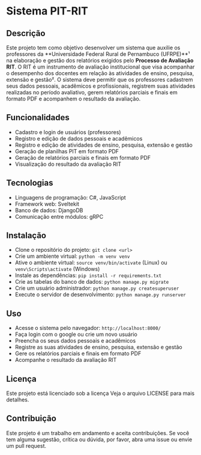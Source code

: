 # Sistema PIT-RIT

## Descrição

Este projeto tem como objetivo desenvolver um sistema que auxilie os professores da **Universidade Federal Rural de Pernambuco (UFRPE)**¹ na elaboração e gestão dos relatórios exigidos pelo **Processo de Avaliação RIT**. O RIT é um instrumento de avaliação institucional que visa acompanhar o desempenho dos docentes em relação às atividades de ensino, pesquisa, extensão e gestão². O sistema deve permitir que os professores cadastrem seus dados pessoais, acadêmicos e profissionais, registrem suas atividades realizadas no período avaliativo, gerem relatórios parciais e finais em formato PDF e acompanhem o resultado da avaliação.

## Funcionalidades

- Cadastro e login de usuários (professores)
- Registro e edição de dados pessoais e acadêmicos
- Registro e edição de atividades de ensino, pesquisa, extensão e gestão
- Geração de planilhas PIT em formato PDF
- Geração de relatórios parciais e finais em formato PDF
- Visualização do resultado da avaliação RIT

## Tecnologias

- Linguagens de programação: C#, JavaScript
- Framework web: Sveltekit
- Banco de dados: DjangoDB
- Comunicação entre módulos: gRPC

## Instalação

- Clone o repositório do projeto: `git clone <url>`
- Crie um ambiente virtual: `python -m venv venv`
- Ative o ambiente virtual: `source venv/bin/activate` (Linux) ou `venv\Scripts\activate` (Windows)
- Instale as dependências: `pip install -r requirements.txt`
- Crie as tabelas do banco de dados: `python manage.py migrate`
- Crie um usuário administrador: `python manage.py createsuperuser`
- Execute o servidor de desenvolvimento: `python manage.py runserver`

## Uso

- Acesse o sistema pelo navegador: `http://localhost:8000/`
- Faça login com o google ou crie um novo usuário
- Preencha os seus dados pessoais e acadêmicos
- Registre as suas atividades de ensino, pesquisa, extensão e gestão
- Gere os relatórios parciais e finais em formato PDF
- Acompanhe o resultado da avaliação RIT

## Licença

Este projeto está licenciado sob a licença <license> Veja o arquivo LICENSE para mais detalhes.

## Contribuição

Este projeto é um trabalho em andamento e aceita contribuições. Se você tem alguma sugestão, crítica ou dúvida, por favor, abra uma issue ou envie um pull request.
